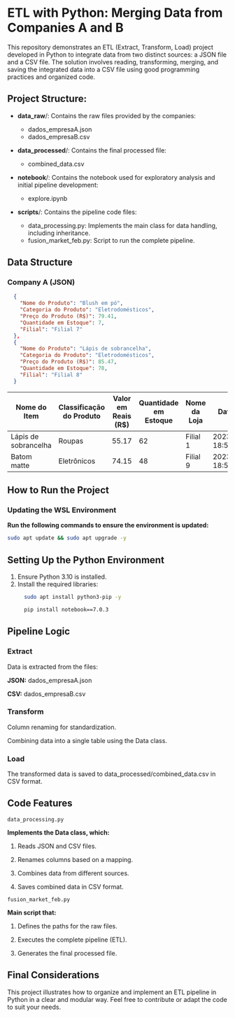# ETL with Python: Merging Data from Companies A and B

This repository demonstrates an ETL (Extract, Transform, Load) project developed in Python to integrate data from two distinct sources: a JSON file and a CSV file. The solution involves reading, transforming, merging, and saving the integrated data into a CSV file using good programming practices and organized code.


## Project Structure:

- **data_raw**/: Contains the raw files provided by the companies:
  - dados_empresaA.json
  - dados_empresaB.csv

- **data_processed**/: Contains the final processed file:
  - combined_data.csv

- **notebook**/: Contains the notebook used for exploratory analysis and initial pipeline development:
  - explore.ipynb

- **scripts**/: Contains the pipeline code files:
  - data_processing.py: Implements the main class for data handling, including inheritance.
  - fusion_market_feb.py: Script to run the complete pipeline.
 
## Data Structure

### Company A (JSON)
```json
  {
    "Nome do Produto": "Blush em pó",
    "Categoria do Produto": "Eletrodomésticos",
    "Preço do Produto (R$)": 79.41,
    "Quantidade em Estoque": 7,
    "Filial": "Filial 7"
  },
  {
    "Nome do Produto": "Lápis de sobrancelha",
    "Categoria do Produto": "Eletrodomésticos",
    "Preço do Produto (R$)": 85.47,
    "Quantidade em Estoque": 78,
    "Filial": "Filial 8"
  }
```
| Nome do Item         | Classificação do Produto | Valor em Reais (R$) | Quantidade em Estoque | Nome da Loja | Data da Venda            |
|-----------------------|--------------------------|---------------------|-----------------------|--------------|--------------------------|
| Lápis de sobrancelha | Roupas                   | 55.17              | 62                    | Filial 1     | 2023-04-13 18:58:06.794203 |
| Batom matte          | Eletrônicos              | 74.15              | 48                    | Filial 9     | 2023-06-03 18:58:06.794203 |

###

## How to Run the Project
### Updating the WSL Environment

**Run the following commands to ensure the environment is updated:**
```bash
sudo apt update && sudo apt upgrade -y
```

## Setting Up the Python Environment

1. Ensure Python 3.10 is installed.  
2. Install the required libraries:
    ```bash
      sudo apt install python3-pip -y
    ```
    ```bash
      pip install notebook==7.0.3
    ```

## Pipeline Logic
### Extract
Data is extracted from the files:

**JSON:** dados_empresaA.json

**CSV:** dados_empresaB.csv

### Transform
Column renaming for standardization.

Combining data into a single table using the Data class.

### Load
The transformed data is saved to data_processed/combined_data.csv in CSV format.


## Code Features
```
data_processing.py
```
**Implements the Data class, which:**

1. Reads JSON and CSV files.

2. Renames columns based on a mapping.

3. Combines data from different sources.

4. Saves combined data in CSV format.

```
fusion_market_feb.py
```

**Main script that:**

1. Defines the paths for the raw files.

2. Executes the complete pipeline (ETL).

3. Generates the final processed file.

## Final Considerations

This project illustrates how to organize and implement an ETL pipeline in Python in a clear and modular way. Feel free to contribute or adapt the code to suit your needs.
